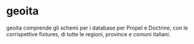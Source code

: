 geoita
======

geoita comprende gli schemi per i database per Propel e Doctrine, con le corrispettive
fixtures, di tutte le regioni, province e comuni italiani.
